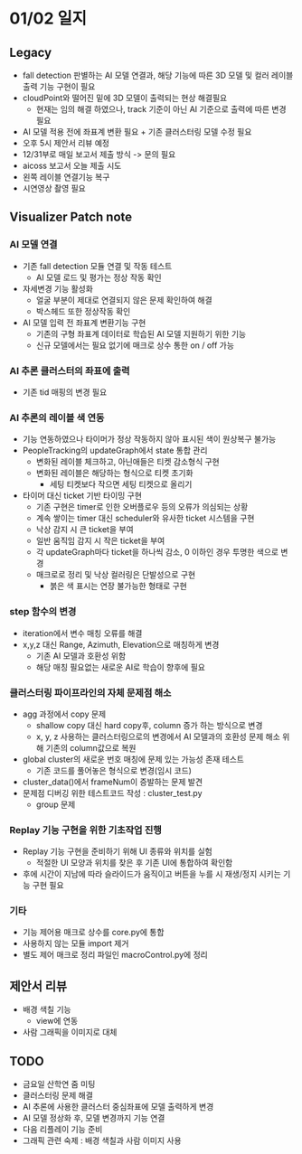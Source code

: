 # 01/02 일지
## Legacy
* fall detection 판별하는 AI 모델 연결과, 해당 기능에 따른 3D 모델 및 컬러 레이블 출력 기능 구현이 필요
* cloudPoint와 떨어진 밑에 3D 모델이 출력되는 현상 해결필요
    * 현재는 임의 해결 하였으나, track 기준이 아닌 AI 기준으로 출력에 따른 변경 필요
* AI 모델 적용 전에 좌표계 변환 필요 + 기존 클러스터링 모델 수정 필요
* 오후 5시 제안서 리뷰 예정
* 12/31부로 매일 보고서 제출 방식 -> 문의 필요
* aicoss 보고서 오늘 제출 시도
* 왼쪽 레이블 연결기능 복구
* 시연영상 촬영 필요

## Visualizer Patch note
### AI 모델 연결
* 기존 fall detection 모듈 연결 및 작동 테스트
    * AI 모델 로드 및 평가는 정상 작동 확인
* 자세변경 기능 활성화
    * 얼굴 부분이 제대로 연결되지 않은 문제 확인하여 해결
    * 박스헤드 또한 정상작동 확인
* AI 모델 입력 전 좌표계 변환기능 구현
    * 기존의 구형 좌표계 데이터로 학습된 AI 모델 지원하기 위한 기능
    * 신규 모델에서는 필요 없기에 매크로 상수 통한 on / off 가능

### AI 추론 클러스터의 좌표에 출력
* 기존 tid 매핑의 변경 필요

### AI 추론의 레이블 색 연동
* 기능 연동하였으나 타이머가 정상 작동하지 않아 표시된 색이 원상복구 불가능
* PeopleTracking의 updateGraph에서 state 통합 관리
    * 변화된 레이블 체크하고, 아닌애들은 티켓 감소형식 구현
    * 변화된 레이블은 해당하는 형식으로 티켓 초기화
        * 세팅 티켓보다 작으면 세팅 티켓으로 올리기
* 타이머 대신 ticket 기반 타이밍 구현
    * 기존 구현은 timer로 인한 오버플로우 등의 오류가 의심되는 상황
    * 계속 쌓이는 timer 대신 scheduler와 유사한 ticket 시스템을 구현
    * 낙상 감지 시 큰 ticket을 부여
    * 일반 움직임 감지 시 작은 ticket을 부여
    * 각 updateGraph마다 ticket을 하나씩 감소, 0 이하인 경우 투명한 색으로 변경
    * 매크로로 정리 및 낙상 컬러링은 단발성으로 구현
        * 붉은 색 표시는 연장 불가능한 형태로 구현

### step 함수의 변경
* iteration에서 변수 매칭 오류를 해결
* x,y,z 대신 Range, Azimuth, Elevation으로 매칭하게 변경
    * 기존 AI 모델과 호환성 위함
    * 해당 매칭 필요없는 새로운 AI로 학습이 향후에 필요

### 클러스터링 파이프라인의 자체 문제점 해소
* agg 과정에서 copy 문제
    * shallow copy 대신 hard copy후, column 증가 하는 방식으로 변경
    * x, y, z 사용하는 클러스터링으로의 변경에서 AI 모델과의 호환성 문제 해소 위해 기존의 column값으로 복원
* global cluster의 새로운 번호 매칭에 문제 있는 가능성 존재 테스트
    * 기존 코드를 풀어놓은 형식으로 변경(임시 코드)
* cluster_data()에서 frameNum이 증발하는 문제 발견
* 문제점 디버깅 위한 테스트코드 작성 : cluster_test.py
    * group 문제

### Replay 기능 구현을 위한 기초작업 진행
* Replay 기능 구현을 준비하기 위해 UI 종류와 위치를 실험
    * 적절한 UI 모양과 위치를 찾은 후 기존 UI에 통합하여 확인함
* 후에 시간이 지남에 따라 슬라이드가 움직이고 버튼을 누를 시 재생/정지 시키는 기능 구현 필요

### 기타
* 기능 제어용 매크로 상수를 core.py에 통합
* 사용하지 않는 모듈 import 제거
* 별도 제어 매크로 정리 파일인 macroControl.py에 정리

## 제안서 리뷰
* 배경 색칠 기능
    * view에 연동
* 사람 그래픽을 이미지로 대체

## TODO
* 금요일 산학연 줌 미팅
* 클러스터링 문제 해결
* AI 추론에 사용한 클러스터 중심좌표에 모델 출력하게 변경
* AI 모델 정상화 후, 모델 변경까지 기능 연결
* 다음 리플레이 기능 준비
* 그래픽 관련 숙제 : 배경 색칠과 사람 이미지 사용